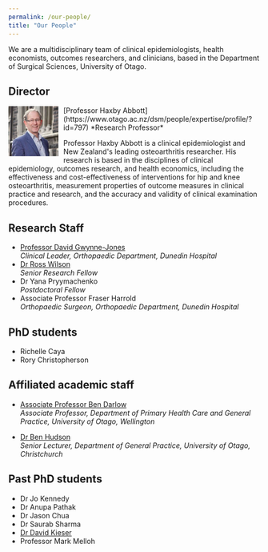 ```yaml
---
permalink: /our-people/
title: "Our People"
---
```


We are a multidisciplinary team of clinical epidemiologists, health economists, outcomes researchers, and clinicians, based in the Department of Surgical Sciences, University of Otago.

## Director

<img src="/images/prof-haxby-abbott.jpeg" alt="Professor Haxby Abbott" style="float:left;margin-right:10px" width="100" height="100" />
[Professor Haxby Abbott](https://www.otago.ac.nz/dsm/people/expertise/profile/?id=797)  
*Research Professor*

<br>

Professor Haxby Abbott is a clinical epidemiologist and New Zealand's leading osteoarthritis researcher. His research is based in the disciplines of clinical epidemiology, outcomes research, and health economics, including the effectiveness and cost-effectiveness of interventions for hip and knee osteoarthritis, measurement properties of outcome measures in clinical practice and research, and the accuracy and validity of clinical examination procedures.

## Research Staff

* [Professor David Gwynne-Jones](https://www.otago.ac.nz/dsm-surgery/staff/expertise/profile/index.html?id=723)  
*Clinical Leader, Orthopaedic Department, Dunedin Hospital*
* [Dr Ross Wilson](https://www.otago.ac.nz/medical-school/people/expertise/profile/index.html?id=2457)  
*Senior Research Fellow*
* Dr Yana Pryymachenko  
*Postdoctoral Fellow*
* Associate Professor Fraser Harrold               
*Orthopaedic Surgeon, Orthopaedic Department, Dunedin Hospital*


## PhD students

* Richelle Caya
* Rory Christopherson

## Affiliated academic staff

* [Associate Professor Ben Darlow](https://www.otago.ac.nz/wellington/departments/primaryhealthcaregeneralpractice/staff/otago088308.html)  
*Associate Professor, Department of Primary Health Care and General Practice, University of Otago, Wellington*

* [Dr Ben Hudson](https://www.otago.ac.nz/christchurch/research/generalpractice/ourpeople/ben-hudson.html)  
*Senior Lecturer, Department of General Practice, University of Otago, Christchurch*

## Past PhD students

* Dr Jo Kennedy
* Dr Anupa Pathak
* Dr Jason Chua
* Dr Saurab Sharma
* [Dr David Kieser](https://www.otago.ac.nz/christchurch/departments/orthomsm/people/david-kieser.html)
* Professor Mark Melloh
